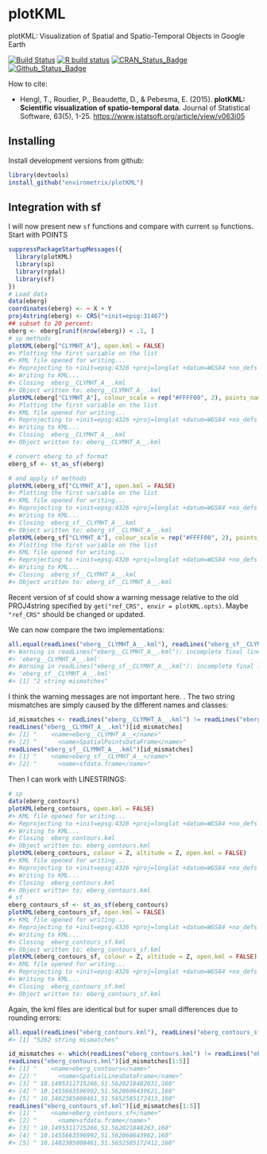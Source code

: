 
<!-- README.md is generated from README.Rmd. Please edit that file -->

<!-- README.md is generated from README.Rmd. Please edit that file -->

# plotKML

plotKML: Visualization of Spatial and Spatio-Temporal Objects in Google
Earth

<!-- badges: start -->

[![Build
Status](https://travis-ci.org/Envirometrix/plotKML.svg?branch=master)](https://travis-ci.org/Envirometrix/plotKML)
[![R build
status](https://github.com/Envirometrix/plotKML/workflows/R-CMD-check/badge.svg)](https://github.com/Envirometrix/plotKML/actions)
[![CRAN\_Status\_Badge](http://www.r-pkg.org/badges/version/plotKML)](https://cran.r-project.org/package=plotKML)
[![Github\_Status\_Badge](https://img.shields.io/badge/Github-0.7--1-blue.svg)](https://github.com/Envirometrix/plotKML)
<!-- badges: end -->

How to cite:

  - Hengl, T., Roudier, P., Beaudette, D., & Pebesma, E. (2015).
    **plotKML: Scientific visualization of spatio-temporal data**.
    Journal of Statistical Software, 63(5), 1-25.
    <https://www.jstatsoft.org/article/view/v063i05>

## Installing

Install development versions from github:

``` r
library(devtools)
install_github("envirometrix/plotKML")
```

## Integration with sf

I will now present new `sf` functions and compare with current `sp`
functions. Start with POINTS

``` r
suppressPackageStartupMessages({
  library(plotKML)
  library(sp)
  library(rgdal)
  library(sf)
})
# Load data
data(eberg)
coordinates(eberg) <- ~ X + Y
proj4string(eberg) <- CRS("+init=epsg:31467")
## subset to 20 percent:
eberg <- eberg[runif(nrow(eberg)) < .1, ]
# sp methods
plotKML(eberg["CLYMHT_A"], open.kml = FALSE)
#> Plotting the first variable on the list
#> KML file opened for writing...
#> Reprojecting to +init=epsg:4326 +proj=longlat +datum=WGS84 +no_defs +ellps=WGS84 +towgs84=0,0,0 ...
#> Writing to KML...
#> Closing  eberg__CLYMHT_A__.kml
#> Object written to: eberg__CLYMHT_A__.kml
plotKML(eberg["CLYMHT_A"], colour_scale = rep("#FFFF00", 2), points_names = "", open.kml = FALSE)
#> Plotting the first variable on the list
#> KML file opened for writing...
#> Reprojecting to +init=epsg:4326 +proj=longlat +datum=WGS84 +no_defs +ellps=WGS84 +towgs84=0,0,0 ...
#> Writing to KML...
#> Closing  eberg__CLYMHT_A__.kml
#> Object written to: eberg__CLYMHT_A__.kml

# convert eberg to sf format
eberg_sf <- st_as_sf(eberg)

# and apply sf methods
plotKML(eberg_sf["CLYMHT_A"], open.kml = FALSE)
#> Plotting the first variable on the list
#> KML file opened for writing...
#> Reprojecting to +init=epsg:4326 +proj=longlat +datum=WGS84 +no_defs +ellps=WGS84 +towgs84=0,0,0
#> Writing to KML...
#> Closing  eberg_sf__CLYMHT_A__.kml
#> Object written to: eberg_sf__CLYMHT_A__.kml
plotKML(eberg_sf["CLYMHT_A"], colour_scale = rep("#FFFF00", 2), points_names = "", open.kml = FALSE)
#> Plotting the first variable on the list
#> KML file opened for writing...
#> Reprojecting to +init=epsg:4326 +proj=longlat +datum=WGS84 +no_defs +ellps=WGS84 +towgs84=0,0,0
#> Writing to KML...
#> Closing  eberg_sf__CLYMHT_A__.kml
#> Object written to: eberg_sf__CLYMHT_A__.kml
```

Recent version of sf could show a warning message relative to the old
PROJ4string specified by `get("ref_CRS", envir = plotKML.opts)`. Maybe
`"ref_CRS"` should be changed or updated.

We can now compare the two
implementations:

``` r
all.equal(readLines("eberg__CLYMHT_A__.kml"), readLines("eberg_sf__CLYMHT_A__.kml"))
#> Warning in readLines("eberg__CLYMHT_A__.kml"): incomplete final line found on
#> 'eberg__CLYMHT_A__.kml'
#> Warning in readLines("eberg_sf__CLYMHT_A__.kml"): incomplete final line found on
#> 'eberg_sf__CLYMHT_A__.kml'
#> [1] "2 string mismatches"
```

I think the warning messages are not important here. . The two string
mismatches are simply caused by the different names and
classes:

``` r
id_mismatches <- readLines("eberg__CLYMHT_A__.kml") != readLines("eberg_sf__CLYMHT_A__.kml")
readLines("eberg__CLYMHT_A__.kml")[id_mismatches]
#> [1] "    <name>eberg__CLYMHT_A__</name>"       
#> [2] "      <name>SpatialPointsDataFrame</name>"
readLines("eberg_sf__CLYMHT_A__.kml")[id_mismatches]
#> [1] "    <name>eberg_sf__CLYMHT_A__</name>"
#> [2] "      <name>sfdata.frame</name>"
```

Then I can work with LINESTRINGS:

``` r
# sp
data(eberg_contours)
plotKML(eberg_contours, open.kml = FALSE)
#> KML file opened for writing...
#> Reprojecting to +init=epsg:4326 +proj=longlat +datum=WGS84 +no_defs +ellps=WGS84 +towgs84=0,0,0 ...
#> Writing to KML...
#> Closing  eberg_contours.kml
#> Object written to: eberg_contours.kml
plotKML(eberg_contours, colour = Z, altitude = Z, open.kml = FALSE)
#> KML file opened for writing...
#> Reprojecting to +init=epsg:4326 +proj=longlat +datum=WGS84 +no_defs +ellps=WGS84 +towgs84=0,0,0 ...
#> Writing to KML...
#> Closing  eberg_contours.kml
#> Object written to: eberg_contours.kml
# sf
eberg_contours_sf <- st_as_sf(eberg_contours)
plotKML(eberg_contours_sf, open.kml = FALSE)
#> KML file opened for writing...
#> Reprojecting to +init=epsg:4326 +proj=longlat +datum=WGS84 +no_defs +ellps=WGS84 +towgs84=0,0,0
#> Writing to KML...
#> Closing  eberg_contours_sf.kml
#> Object written to: eberg_contours_sf.kml
plotKML(eberg_contours_sf, colour = Z, altitude = Z, open.kml = FALSE)
#> KML file opened for writing...
#> Reprojecting to +init=epsg:4326 +proj=longlat +datum=WGS84 +no_defs +ellps=WGS84 +towgs84=0,0,0
#> Writing to KML...
#> Closing  eberg_contours_sf.kml
#> Object written to: eberg_contours_sf.kml
```

Again, the kml files are identical but for super small differences due
to rounding
errors:

``` r
all.equal(readLines("eberg_contours.kml"), readLines("eberg_contours_sf.kml"))
#> [1] "5262 string mismatches"

id_mismatches <- which(readLines("eberg_contours.kml") != readLines("eberg_contours_sf.kml"))
readLines("eberg_contours.kml")[id_mismatches[1:5]]
#> [1] "    <name>eberg_contours</name>"         
#> [2] "      <name>SpatialLinesDataFrame</name>"
#> [3] " 10.1495311715266,51.5620218482631,160"  
#> [4] " 10.1455663596992,51.5620606439621,160"  
#> [5] " 10.1402385008461,51.5652585172413,160"
readLines("eberg_contours_sf.kml")[id_mismatches[1:5]]
#> [1] "    <name>eberg_contours_sf</name>"    
#> [2] "      <name>sfdata.frame</name>"       
#> [3] " 10.1495311715266,51.562021848263,160" 
#> [4] " 10.1455663596992,51.562060643962,160" 
#> [5] " 10.1402385008461,51.5652585172412,160"
```
